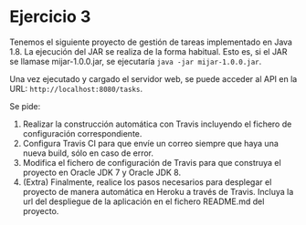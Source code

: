 # Ejercicio 3
Tenemos el siguiente proyecto de gestión de tareas implementado en Java 1.8. 
La ejecución del JAR se realiza de la forma habitual. Esto es, si el JAR se llamase mijar-1.0.0.jar, se ejecutaría ``java -jar mijar-1.0.0.jar``.

Una vez ejecutado y cargado el servidor web, se puede acceder al API en la URL: ``http://localhost:8080/tasks``.

Se pide:

1. Realizar la construcción automática con Travis incluyendo el fichero de configuración correspondiente.     
2. Configura Travis CI para que envíe un correo siempre que haya una nueva build, sólo en caso de error.
3. Modifica el fichero de configuración de Travis para que construya el proyecto en Oracle JDK 7 y Oracle JDK 8.
4. (Extra) Finalmente, realice los pasos necesarios para desplegar el proyecto de manera automática en Heroku a través de Travis. Incluya la url del despliegue de la aplicación en el fichero README.md del proyecto.
